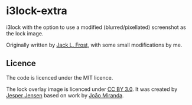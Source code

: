 # i3lock-extra

i3lock with the option to use a modified (blurred/pixellated) screenshot as
the lock image.

Originally written by
[Jack L. Frost](https://git.fleshless.org/misc/tree/README.md), with some small
modifications by me.

## Licence
The code is licenced under the MIT licence.

The lock overlay image is licenced under
[CC BY 3.0](https://creativecommons.org/licenses/by/3.0/legalcode).
It was created by [Jesper Jensen](https://gist.github.com/DelusionalLogic) based
on work by [Joāo Miranda](https://thenounproject.com/term/lock/7657/).
